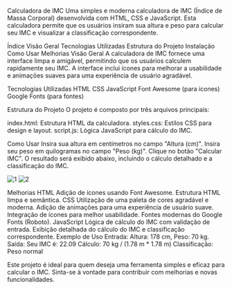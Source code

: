 Calculadora de IMC
Uma simples e moderna calculadora de IMC (Índice de Massa Corporal) desenvolvida com HTML, CSS e JavaScript. Esta calculadora permite que os usuários insiram sua altura e peso para calcular seu IMC e visualizar a classificação correspondente.

Índice
Visão Geral
Tecnologias Utilizadas
Estrutura do Projeto
Instalação
Como Usar
Melhorias
Visão Geral
A calculadora de IMC fornece uma interface limpa e amigável, permitindo que os usuários calculem rapidamente seu IMC. A interface inclui ícones para melhorar a usabilidade e animações suaves para uma experiência de usuário agradável.

Tecnologias Utilizadas
HTML
CSS
JavaScript
Font Awesome (para ícones)
Google Fonts (para fontes)

Estrutura do Projeto
O projeto é composto por três arquivos principais:

index.html: Estrutura HTML da calculadora.
styles.css: Estilos CSS para design e layout.
script.js: Lógica JavaScript para cálculo do IMC.

Como Usar
Insira sua altura em centímetros no campo "Altura (cm)".
Insira seu peso em quilogramas no campo "Peso (kg)".
Clique no botão "Calcular IMC".
O resultado será exibido abaixo, incluindo o cálculo detalhado e a classificação do IMC.


![1](https://github.com/user-attachments/assets/5620ca5c-6ca2-41b0-b528-6fb15ed6e187)
![2](https://github.com/user-attachments/assets/35615181-8450-4172-b29f-3fb35b753e43)


Melhorias
HTML
Adição de ícones usando Font Awesome.
Estrutura HTML limpa e semântica.
CSS
Utilização de uma paleta de cores agradável e moderna.
Adição de animações para uma experiência de usuário suave.
Integração de ícones para melhor usabilidade.
Fontes modernas do Google Fonts (Roboto).
JavaScript
Lógica de cálculo do IMC com validação de entrada.
Exibição detalhada do cálculo do IMC e classificação correspondente.
Exemplo de Uso
Entrada: Altura: 178 cm, Peso: 70 kg.
Saída:
Seu IMC é: 22.09
Cálculo: 70 kg / (1.78 m * 1.78 m)
Classificação: Peso normal


Este projeto é ideal para quem deseja uma ferramenta simples e eficaz para calcular o IMC. Sinta-se à vontade para contribuir com melhorias e novas funcionalidades.
